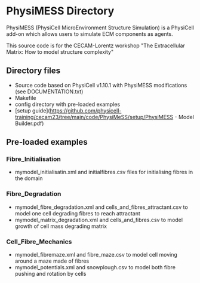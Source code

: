 # PhysiMESS Directory
PhysiMESS (PhysiCell MicroEnvironment Structure Simulation) is a PhysiCell add-on which allows users to simulate ECM components as agents. 

This source code is for the CECAM-Lorentz workshop "The Extracellular Matrix: How to model structure complexity"

## Directory files
* Source code based on PhysiCell v1.10.1 with PhysiMESS modifications (see DOCUMENTATION.txt)
* Makefile
* config directory with pre-loaded examples
* [setup guide](https://github.com/physicell-training/cecam23/tree/main/code/PhysiMeSS/setup/PhysiMESS - Model Builder.pdf)


## Pre-loaded examples

### Fibre_Initialisation
* mymodel_initialisatin.xml and initialfibres.csv files for initialising fibres in the domain

### Fibre_Degradation 
* mymodel_fibre_degradation.xml and cells_and_fibres_attractant.csv to model one cell degrading fibres to reach attractant
* mymodel_matrix_degradation.xml and cells_and_fibres.csv to model growth of cell mass degrading matrix

### Cell_Fibre_Mechanics
* mymodel_fibremaze.xml and fibre_maze.csv to model cell moving around a maze made of fibres
* mymodel_potentials.xml and snowplough.csv to model both fibre pushing and rotation by cells
